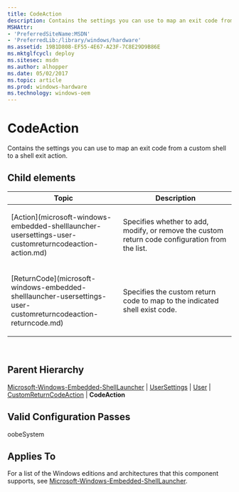 ```yaml
---
title: CodeAction
description: Contains the settings you can use to map an exit code from a custom shell to a shell exit action.
MSHAttr:
- 'PreferredSiteName:MSDN'
- 'PreferredLib:/library/windows/hardware'
ms.assetid: 19B1D808-EF55-4E67-A23F-7C8E29D9B86E
ms.mktglfcycl: deploy
ms.sitesec: msdn
ms.author: alhopper
ms.date: 05/02/2017
ms.topic: article
ms.prod: windows-hardware
ms.technology: windows-oem
---
```


# CodeAction


Contains the settings you can use to map an exit code from a custom shell to a shell exit action.

## Child elements


<table>
<colgroup>
<col width="50%" />
<col width="50%" />
</colgroup>
<thead>
<tr class="header">
<th>Topic</th>
<th>Description</th>
</tr>
</thead>
<tbody>
<tr class="odd">
<td><p>[Action](microsoft-windows-embedded-shelllauncher-usersettings-user-customreturncodeaction-action.md)</p></td>
<td><p>Specifies whether to add, modify, or remove the custom return code configuration from the list.</p></td>
</tr>
<tr class="even">
<td><p>[ReturnCode](microsoft-windows-embedded-shelllauncher-usersettings-user-customreturncodeaction-returncode.md)</p></td>
<td><p>Specifies the custom return code to map to the indicated shell exist code.</p></td>
</tr>
</tbody>
</table>

 

## Parent Hierarchy


[Microsoft-Windows-Embedded-ShellLauncher](microsoft-windows-embedded-shelllauncher.md) | [UserSettings](microsoft-windows-embedded-shelllauncher-usersettings.md) | [User](microsoft-windows-embedded-shelllauncher-usersettings-user.md) | [CustomReturnCodeAction](microsoft-windows-embedded-shelllauncher-usersettings-user-customreturncodeaction.md) | **CodeAction**

## Valid Configuration Passes


oobeSystem

## Applies To


For a list of the Windows editions and architectures that this component supports, see [Microsoft-Windows-Embedded-ShellLauncher](microsoft-windows-embedded-shelllauncher.md).

 

 






